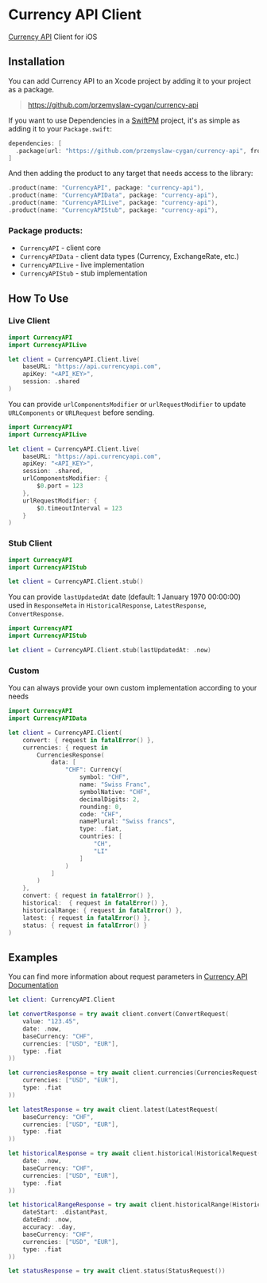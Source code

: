 # Currency API Client

[Currency API](https://currencyapi.com/) Client for iOS

## Installation

You can add Currency API to an Xcode project by adding it to your project as a package.

> https://github.com/przemyslaw-cygan/currency-api

If you want to use Dependencies in a [SwiftPM](https://swift.org/package-manager/) project, it's as
simple as adding it to your `Package.swift`:

``` swift
dependencies: [
  .package(url: "https://github.com/przemyslaw-cygan/currency-api", from: "0.0.1")
]
```

And then adding the product to any target that needs access to the library:

```swift
.product(name: "CurrencyAPI", package: "currency-api"),
.product(name: "CurrencyAPIData", package: "currency-api"),
.product(name: "CurrencyAPILive", package: "currency-api"),
.product(name: "CurrencyAPIStub", package: "currency-api"),
```

### Package products:
* `CurrencyAPI` - client core
* `CurrencyAPIData` - client data types (Currency, ExchangeRate, etc.)
* `CurrencyAPILive` - live implementation
* `CurrencyAPIStub` - stub implementation

## How To Use

### Live Client

```swift
import CurrencyAPI
import CurrencyAPILive

let client = CurrencyAPI.Client.live(
    baseURL: "https://api.currencyapi.com",
    apiKey: "<API_KEY>",
    session: .shared
)
```

You can provide `urlComponentsModifier` or `urlRequestModifier` to update `URLComponents` or `URLRequest` before sending.

```swift
import CurrencyAPI
import CurrencyAPILive

let client = CurrencyAPI.Client.live(
    baseURL: "https://api.currencyapi.com",
    apiKey: "<API_KEY>",
    session: .shared,
    urlComponentsModifier: {
        $0.port = 123
    },
    urlRequestModifier: {
        $0.timeoutInterval = 123
    }
)
```

### Stub Client

```swift
import CurrencyAPI
import CurrencyAPIStub

let client = CurrencyAPI.Client.stub()
```

You can provide `lastUpdatedAt` date (default: 1 January 1970 00:00:00) used in `ResponseMeta` in `HistoricalResponse`, `LatestResponse`, `ConvertResponse`.

```swift
import CurrencyAPI
import CurrencyAPIStub

let client = CurrencyAPI.Client.stub(lastUpdatedAt: .now)
```

### Custom

You can always provide your own custom implementation according to your needs

```swift
import CurrencyAPI
import CurrencyAPIData

let client = CurrencyAPI.Client(
    convert: { request in fatalError() },
    currencies: { request in
        CurrenciesResponse(
            data: [
                "CHF": Currency(
                    symbol: "CHF",
                    name: "Swiss Franc",
                    symbolNative: "CHF",
                    decimalDigits: 2,
                    rounding: 0,
                    code: "CHF",
                    namePlural: "Swiss francs",
                    type: .fiat,
                    countries: [
                        "CH",
                        "LI"
                    ]
                )
            ]
        )
    },
    convert: { request in fatalError() },
    historical:  { request in fatalError() },
    historicalRange: { request in fatalError() },
    latest: { request in fatalError() },
    status: { request in fatalError() }
)
```

## Examples

You can find more information about request parameters in [Currency API Documentation](https://currencyapi.com/docs)

```swift
let client: CurrencyAPI.Client

let convertResponse = try await client.convert(ConvertRequest(
    value: "123.45",
    date: .now,
    baseCurrency: "CHF",
    currencies: ["USD", "EUR"],
    type: .fiat
))

let currenciesResponse = try await client.currencies(CurrenciesRequest(
    currencies: ["USD", "EUR"],
    type: .fiat
))

let latestResponse = try await client.latest(LatestRequest(
    baseCurrency: "CHF",
    currencies: ["USD", "EUR"],
    type: .fiat
))

let historicalResponse = try await client.historical(HistoricalRequest(
    date: .now,
    baseCurrency: "CHF",
    currencies: ["USD", "EUR"],
    type: .fiat
))

let historicalRangeResponse = try await client.historicalRange(HistoricalRangeRequest(
    dateStart: .distantPast,
    dateEnd: .now,
    accuracy: .day,
    baseCurrency: "CHF",
    currencies: ["USD", "EUR"],
    type: .fiat
))

let statusResponse = try await client.status(StatusRequest())
```
